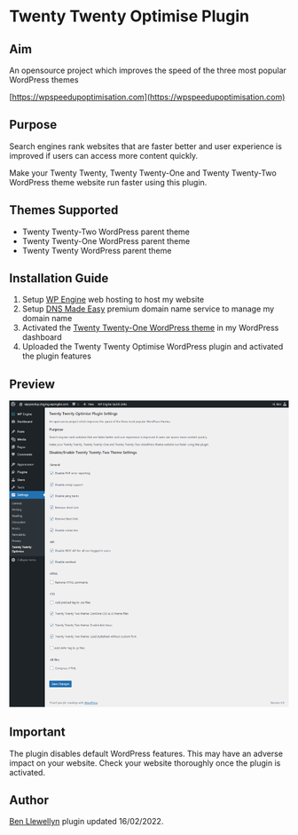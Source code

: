 # Twenty Twenty Optimise Plugin

## Aim
An opensource project which improves the speed of the three most popular WordPress themes

[https://wpspeedupoptimisation.com](https://wpspeedupoptimisation.com)

## Purpose
Search engines rank websites that are faster better and user experience is improved if users can access more content quickly.

Make your Twenty Twenty, Twenty Twenty-One and Twenty Twenty-Two WordPress theme website run faster using this plugin.

## Themes Supported
* Twenty Twenty-Two WordPress parent theme
* Twenty Twenty-One WordPress parent theme
* Twenty Twenty WordPress parent theme

## Installation Guide
1. Setup [WP Engine](https://wpengine.com) web hosting to host my website
2. Setup [DNS Made Easy](https://dnsmadeeasy.com) premium domain name service to manage my domain name
3. Activated the [Twenty Twenty-One WordPress theme](https://en-gb.wordpress.org/themes/twentytwentyone/) in my WordPress dashboard
4. Uploaded the Twenty Twenty Optimise WordPress plugin and activated the plugin features

## Preview
![Settings Preview In WordPress Dashboard](https://github.com/slibdesign/twentytwentyoptimise/blob/master/screenshot/twentytwentyoptimisewppluginscreenshot.png)

## Important
The plugin disables default WordPress features. This may have an adverse impact on your website. Check your website thoroughly once the plugin is activated.

## Author
[Ben Llewellyn](https://www.slibdesign.com) plugin updated 16/02/2022.





